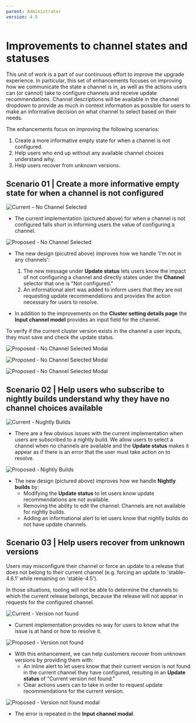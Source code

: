 ```yaml
---
parent: Administrator
version: 4.8
---
```


# Improvements to channel states and statuses

This unit of work is a part of our continuous effort to improve the upgrade experience. In particular, this set of enhancements focuses on improving how we communicate the state a channel is in, as well as the actions users can (or cannot) take to configure channels and receive update recommendations. Channel descriptions will be available in the channel dropdown to provide as much in context information as possible for users to make an informative decision on what channel to select based on their needs.

The enhancements focus on improving the following scenarios:
1. Create a more informative empty state for when a channel is not configured.
2. Help users who end up without any available channel choices understand why.
3. Help users recover from unknown versions.

## Scenario 01 | Create a more informative empty state for when a channel is not configured

![Current – No Channel Selected](img/Original-NoChannelSelected.png)
- The current implementation (pictured above) for when a channel is not configured falls short in informing users the value of configuring a channel.

![Proposed - No Channel Selected](img/New-NoChannelSelected-1.png)
- The new design (picutred above) improves how we handle 'I'm not in any channels': 
    1. The new message under **Update status** lets users know the impact of not configuring a channel and directly states under the **Channel** selector that one is "Not configured."
    2. An informational alert was added to inform users that they are not requesting update recommendations and provides the action necessary for users to resolve. 

- In addition to the improvements on the **Cluster setting details page** the **Input channel model** provides an input field for the channel.

To verify if the current cluster version exists in the channel a user inputs, they must save and check the update status. 

![Proposed - No Channel Selected Modal](img/inputchannel.png)

![Proposed - No Channel Selected Modal](img/inputchannel-2.png)

![Proposed - No Channel Selected Modal](img/updatestatus.png)

## Scenario 02 | Help users who subscribe to nightly builds understand why they have no channel choices available

![Current - Nughtly Builds](img/Original-Nightly.png)
- There are a few obvious issues with the current implementation when users are subscribed to a nightly build. We allow users to select a channel when no channels are available and the **Update status** makes it appear as if there is an error that the user must take action on to resolve.

![Proposed - Nightly Builds](img/Proposed-Nightly.png)
- The new design (pictured above) improves how we handle **Nightly builds** by: 
    - Modifying the **Update status** to let users know update recommendations are not available. 
    - Removing the ability to edit the channel. Channels are not available for nightly builds.
    - Adding an informational alert to let users know that nightly builds do not have update channels.

## Scenario 03 | Help users recover from unknown versions

Users may misconfigure their channel or force an update to a release that does not belong to their current channel (e.g. forcing an update to 'stable-4.6.1' while remaining on 'stable-4.5').

In those situations, tooling will not be able to determine the channels to which the current release belongs, because the release will not appear in requests for the configured channel.

![Current - Verison not found](img/Original-VersionNotFound.png)
- Current implementation provides no way for users to know what the issue is at hand or how to resolve it.

![Proposed - Version not found](img/Proposed-VersionNotFound-1.png)
- With this enhancement, we can help customers recover from unknown versions by providing them with:
    - An inline alert to let users know that their current version is not found in the current channel they have configured, resulting in an **Update status** of "Current version not found." 
    - Clear actions users can to take in order to request update recommendations for the current version.

![Proposed - Version not found modal](img/Input-channel-error.png)
- The error is repeated in the **Input channel modal**. 



